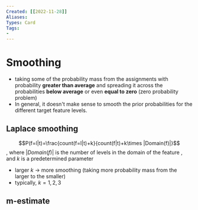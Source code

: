```yaml
---
Created: [[2022-11-28]]
Aliases: 
Types: Card
Tags: 
- 
---
```

# Smoothing
- taking some of the probability mass from the assignments with probability **greater than average** and spreading it across the probabilities **below average** or even **equal to zero** (zero probability problem)
- In general, it doesn't make sense to smooth the prior probabilities for the different target feature levels. 

## Laplace smoothing
$$P(f=l|t)=\frac{count(f=l|t)+k}{count(f|t)+k\times |Domain(f)|}$$
, where $|Domain(f)|$ is the number of levels in the domain of the feature
, and $k$ is a predetermined parameter
- larger $k$ → more smoothing 
  (taking more probability mass from the larger to the smaller)
- typically, $k=1, 2, 3$

## m-estimate
